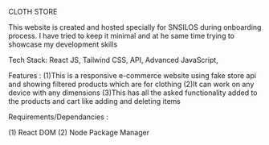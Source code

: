 CLOTH STORE

This website is created and hosted specially for SNSILOS during onboarding process. I have tried to keep it minimal and at he same time trying to showcase my development skills 

Tech Stack:
React JS, Tailwind CSS, API, Advanced JavaScript, 

Features : 
(1)This is a responsive e-commerce website using fake store api and showing filtered products which are for clothing
(2)It can work on any device with any dimensions
(3)This has all the asked functionality added to the products and cart like adding and deleting items

Requirements/Dependancies :

(1) React DOM 
(2) Node Package Manager 
